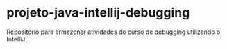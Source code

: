 # projeto-java-intellij-debugging
Repositório para armazenar atividades do curso de debugging utilizando o IntelliJ
